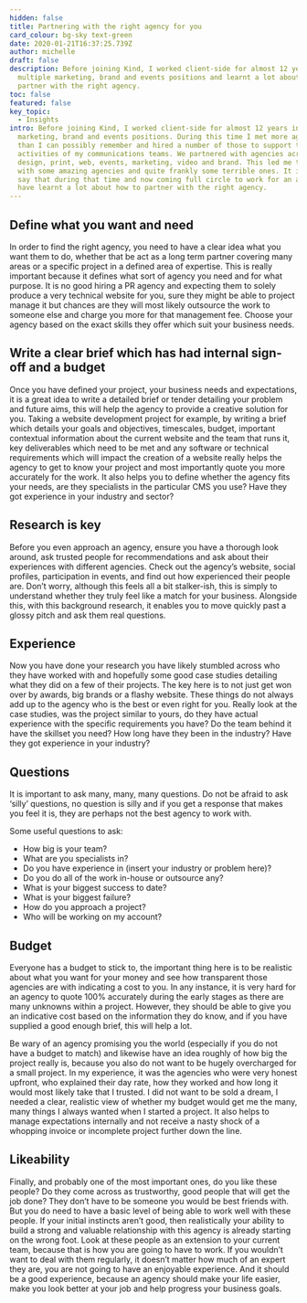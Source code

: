 ```yaml
---
hidden: false
title: Partnering with the right agency for you
card_colour: bg-sky text-green
date: 2020-01-21T16:37:25.739Z
author: michelle
draft: false
description: Before joining Kind, I worked client-side for almost 12 years in
  multiple marketing, brand and events positions and learnt a lot about how to
  partner with the right agency.
toc: false
featured: false
key_topic:
  - Insights
intro: Before joining Kind, I worked client-side for almost 12 years in multiple
  marketing, brand and events positions. During this time I met more agencies
  than I can possibly remember and hired a number of those to support the
  activities of my communications teams. We partnered with agencies across
  design, print, web, events, marketing, video and brand. This led me to work
  with some amazing agencies and quite frankly some terrible ones. It is safe to
  say that during that time and now coming full circle to work for an agency I
  have learnt a lot about how to partner with the right agency.
---
```

## Define what you want and need 

In order to find the right agency, you need to have a clear idea what you want them to do, whether that be act as a long term partner covering many areas or a specific project in a defined area of expertise. This is really important because it defines what sort of agency you need and for what purpose. It is no good hiring a PR agency and expecting them to solely produce a very technical website for you, sure they might be able to project manage it but chances are they will most likely outsource the work to someone else and charge you more for that management fee. Choose your agency based on the exact skills they offer which suit your business needs.

## Write a clear brief which has had internal sign-off and a budget

Once you have defined your project, your business needs and expectations, it is a great idea to write a detailed brief or tender detailing your problem and future aims, this will help the agency to provide a creative solution for you. Taking a website development project for example, by writing a brief which details your goals and objectives, timescales, budget, important contextual information about the current website and the team that runs it, key deliverables which need to be met and any software or technical requirements which will impact the creation of a website really helps the agency to get to know your project and most importantly quote you more accurately for the work. It also helps you to define whether the agency fits your needs, are they specialists in the particular CMS you use? Have they got experience in your industry and sector?

## Research is key

Before you even approach an agency, ensure you have a thorough look around, ask trusted people for recommendations and ask about their experiences with different agencies. Check out the agency’s website, social profiles, participation in events, and find out how experienced their people are. Don’t worry, although this feels all a bit stalker-ish, this is simply to understand whether they truly feel like a match for your business. Alongside this, with this background research, it enables you to move quickly past a glossy pitch and ask them real questions.

## Experience 

Now you have done your research you have likely stumbled across who they have worked with and hopefully some good case studies detailing what they did on a few of their projects. The key here is to not just get won over by awards, big brands or a flashy website. These things do not always add up to the agency who is the best or even right for you. Really look at the case studies, was the project similar to yours, do they have actual experience with the specific requirements you have? Do the team behind it have the skillset you need? How long have they been in the industry? Have they got experience in your industry?

## Questions

It is important to ask many, many, many questions. Do not be afraid to ask ‘silly’ questions, no question is silly and if you get a response that makes you feel it is, they are perhaps not the best agency to work with. 

Some useful questions to ask: 

* How big is your team? 
* What are you specialists in? 
* Do you have experience in (insert your industry or problem here)? 
* Do you do all of the work in-house or outsource any? 
* What is your biggest success to date? 
* What is your biggest failure? 
* How do you approach a project? 
* Who will be working on my account? 

## Budget

Everyone has a budget to stick to, the important thing here is to be realistic about what you want for your money and see how transparent those agencies are with indicating a cost to you. In any instance, it is very hard for an agency to quote 100% accurately during the early stages as there are many unknowns within a project. However, they should be able to give you an indicative cost based on the information they do know, and if you have supplied a good enough brief, this will help a lot. 

Be wary of an agency promising you the world (especially if you do not have a budget to match) and likewise have an idea roughly of how big the project really is, because you also do not want to be hugely overcharged for a small project. In my experience, it was the agencies who were very honest upfront, who explained their day rate, how they worked and how long it would most likely take that I trusted. I did not want to be sold a dream, I needed a clear, realistic view of whether my budget would get me the many, many things I always wanted when I started a project. It also helps to manage expectations internally and not receive a nasty shock of a whopping invoice or incomplete project further down the line. 

## Likeability

Finally, and probably one of the most important ones, do you like these people? Do they come across as trustworthy, good people that will get the job done? They don’t have to be someone you would be best friends with. But you do need to have a basic level of being able to work well with these people. If your initial instincts aren’t good, then realistically your ability to build a strong and valuable relationship with this agency is already starting on the wrong foot. Look at these people as an extension to your current team, because that is how you are going to have to work. If you wouldn’t want to deal with them regularly, it doesn’t matter how much of an expert they are, you are not going to have an enjoyable experience. And it should be a good experience, because an agency should make your life easier, make you look better at your job and help progress your business goals.